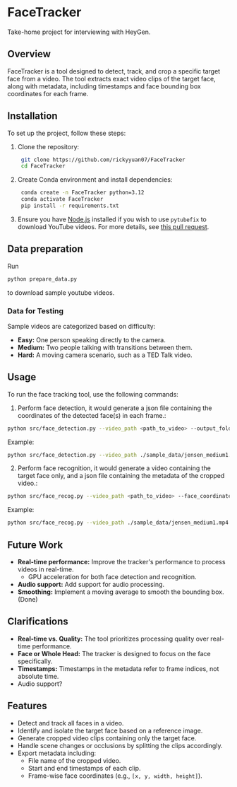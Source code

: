# FaceTracker

Take-home project for interviewing with HeyGen.

## Overview
FaceTracker is a tool designed to detect, track, and crop a specific target face from a video. The tool extracts exact video clips of the target face, along with metadata, including timestamps and face bounding box coordinates for each frame.

## Installation
To set up the project, follow these steps:

1. Clone the repository:
   ```bash
    git clone https://github.com/rickyyuan07/FaceTracker
    cd FaceTracker
   ```

2. Create Conda environment and install dependencies:
   ```bash
    conda create -n FaceTracker python=3.12
    conda activate FaceTracker
    pip install -r requirements.txt
   ```

3. Ensure you have [Node.js](https://nodejs.org/en) installed if you wish to use `pytubefix` to download YouTube videos. For more details, see [this pull request](https://github.com/JuanBindez/pytubefix/pull/209).

## Data preparation
Run
```bash
python prepare_data.py
```

to download sample youtube videos.

### Data for Testing
Sample videos are categorized based on difficulty:
- **Easy:** One person speaking directly to the camera.
- **Medium:** Two people talking with transitions between them.
- **Hard:** A moving camera scenario, such as a TED Talk video.

## Usage
To run the face tracking tool, use the following commands:

1. Perform face detection, it would generate a json file containing the coordinates of the detected face(s) in each frame.:

```bash
python src/face_detection.py --video_path <path_to_video> --output_folder <path_to_save_output> --debug --algorithm <algorithm_name>
```

Example:
```bash
python src/face_detection.py --video_path ./sample_data/jensen_medium1.mp4 --output_folder ./output --debug --algorithm retinaface
```

2. Perform face recognition, it would generate a video containing the target face only, and a json file containing the metadata of the cropped video.:
```bash
python src/face_recog.py --video_path <path_to_video> --face_coordinates_path <path_to_save_face_coordinates> --reference_image_path <path_to_reference_image> --output_dir <path_to_save_output> --debug
```

Example:
```bash
python src/face_recog.py --video_path ./sample_data/jensen_medium1.mp4 --face_coordinates_path ./output/face_coordinates.json --reference_image_path ./sample_data/jensen_huang.png --output_dir ./output/videos/ --debug
```

## Future Work
- **Real-time performance:** Improve the tracker's performance to process videos in real-time.
   - GPU acceleration for both face detection and recognition.
- **Audio support:**  Add support for audio processing.
- **Smoothing:** Implement a moving average to smooth the bounding box. (Done)


## Clarifications
- **Real-time vs. Quality:** The tool prioritizes processing quality over real-time performance.
- **Face or Whole Head:** The tracker is designed to focus on the face specifically.
- **Timestamps:** Timestamps in the metadata refer to frame indices, not absolute time.
- Audio support?


## Features
- Detect and track all faces in a video.
- Identify and isolate the target face based on a reference image.
- Generate cropped video clips containing only the target face.
- Handle scene changes or occlusions by splitting the clips accordingly.
- Export metadata including:
  - File name of the cropped video.
  - Start and end timestamps of each clip.
  - Frame-wise face coordinates (e.g., `[x, y, width, height]`).